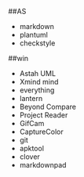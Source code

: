 ##AS
- markdown
- plantuml
- checkstyle

##win
- Astah UML
- Xmind mind
- everything
- lantern
- Beyond Compare
- Project Reader
- GifCam
- CaptureColor
- git
- apktool
- clover
- markdownpad
